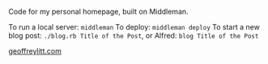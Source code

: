 Code for my personal homepage, built on Middleman.

To run a local server: `middleman`
To deploy: `middleman deploy`
To start a new blog post: `./blog.rb Title of the Post`, or Alfred: `blog Title of the Post`

[geoffreylitt.com](http://geoffreylitt.com)
